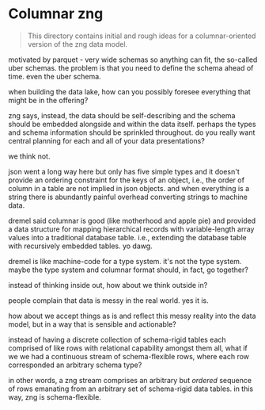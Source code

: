 # Columnar zng

> This directory contains initial and rough ideas for a columnar-oriented
> version of the zng data model.

motivated by parquet - very wide schemas so anything can fit,
the so-called uber schemas.
the problem is that you need to define the schema ahead of time.
even the uber schema.

when building the data lake, how can you possibly foresee everything
that might be in the offering?

zng says, instead, the data should be self-describing and the schema
should be embedded alongside and within the data itself.  perhaps the
types and schema information should be sprinkled throughout.  do you
really want central planning for each and all of your data presentations?

we think not.

json went a long way here but only has five simple types and
it doesn't provide an ordering constraint for the keys of an object, i.e.,
the order of column in a table are not implied in json objects.
and when everything is a string there is abundantly painful overhead
converting strings to machine data.

dremel said columnar is good (like motherhood and apple pie)
and provided a data structure for mapping
hierarchical records with variable-length array values into a traditional
database table.  i.e., extending the database table with recursively
embedded tables.  yo dawg.

dremel is like machine-code for a type system.  it's not the type system.
maybe the type system and columnar format should, in fact, go together?

instead of thinking inside out, how about we think outside in?

people complain that data is messy in the real world.  yes it is.

how about we accept things as is
and reflect this messy reality into the data model, but in a way that
is sensible and actionable?

instead of having a discrete collection of schema-rigid tables each
comprised of like rows with relational capability amongst them all,
what if we we had a continuous stream of schema-flexible rows, where
each row corresponded an arbitrary schema type?

in other words, a zng stream comprises an arbitrary but *ordered* sequence
of rows emanating from an arbitrary set of schema-rigid data tables.
in this way, zng is schema-flexible.

